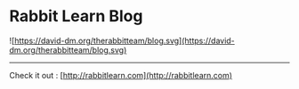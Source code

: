 # Rabbit Learn Blog

![https://david-dm.org/therabbitteam/blog.svg](https://david-dm.org/therabbitteam/blog.svg)

---

Check it out : [http://rabbitlearn.com](http://rabbitlearn.com)
